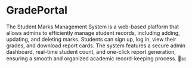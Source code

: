 # GradePortal

The Student Marks Management System is a web-based platform that allows admins to efficiently manage student records, including adding, updating, and deleting marks. Students can sign up, log in, view their grades, and download report cards. The system features a secure admin dashboard, real-time student count, and one-click report generation, ensuring a smooth and organized academic record-keeping process. 🚀📊
